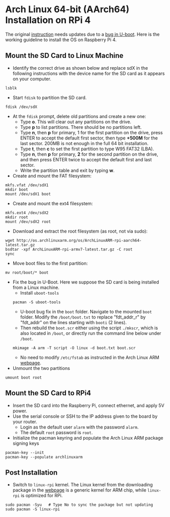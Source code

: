 # Arch Linux 64-bit (AArch64) Installation on RPi 4 
The original [instruction](https://archlinuxarm.org/platforms/armv8/broadcom/raspberry-pi-4) needs updates due to a [bug in U-boot](https://archlinuxarm.org/forum/viewtopic.php?t=16463). Here is the working guideline to install the OS on Raspberry Pi 4.

## Mount the SD Card to Linux Machine
- Identify the correct drive as shown below and replace sdX in the following instructions with the device name for the SD card as it appears on your computer.
```
lsblk
```
- Start `fdisk` to partition the SD card.
```
fdisk /dev/sdX
```
- At the `fdisk` prompt, delete old partitions and create a new one:
     - Type **o**. This will clear out any partitions on the drive.
     - Type **p** to list partitions. There should be no partitions left.
     - Type **n**, then **p** for primary, 1 for the first partition on the drive, press ENTER to accept the default first sector, then type **+500M** for the last sector. 200MB is not enough in the full 64 bit installation.
     - Type **t**, then **c** to set the first partition to type W95 FAT32 (LBA).
     - Type **n**, then **p** for primary, **2** for the second partition on the drive, and then press ENTER twice to accept the default first and last sector.
     - Write the partition table and exit by typing **w**.
- Create and mount the FAT filesystem:
```
mkfs.vfat /dev/sdX1
mkdir boot
mount /dev/sdX1 boot
```
- Create and mount the ext4 filesystem:
```
mkfs.ext4 /dev/sdX2
mkdir root
mount /dev/sdX2 root
```
- Download and extract the root filesystem (as root, not via sudo):
```
wget http://os.archlinuxarm.org/os/ArchLinuxARM-rpi-aarch64-latest.tar.gz
bsdtar -xpf ArchLinuxARM-rpi-armv7-latest.tar.gz -C root
sync
```
- Move boot files to the first partition:
```
mv root/boot/* boot
```
- Fix the bug in U-Boot. Here we suppose the SD card is being installed from a Linux machine.
    - Install `uboot-tools`
    ```
    pacman -S uboot-tools
    ```
    - U-boot bug fix in the `boot` folder. Navigate to the mounted `boot` folder. Modify the `/boot/boot.txt` to replace "fdt_addr_r" by "fdt_addr" on the lines starting with `booti` (2 lines). 
    - Then rebuild the `boot.scr` either using the script `./mkscr`, which is also located in `/boot`, or directly run the command line below under `/boot`.
    ```
    mkimage -A arm -T script -O linux -d boot.txt boot.scr
    ```
    - No need to modify `/etc/fstab` as instructed in the Arch Linux ARM [webpage](https://archlinuxarm.org/platforms/armv8/broadcom/raspberry-pi-4).
- Unmount the two partitions
```
umount boot root
```
## Mount the SD Card to RPi4
- Insert the SD card into the Raspberry Pi, connect ethernet, and apply 5V power.
- Use the serial console or SSH to the IP address given to the board by your router.
    - Login as the default user `alarm` with the password `alarm`.
    - The default `root` password is `root`.
- Initialize the pacman keyring and populate the Arch Linux ARM package signing keys
```
pacman-key --init
pacman-key --populate archlinuxarm
```
## Post Installation
- Switch to `linux-rpi` kernel. The Linux kernel from the downloading package in the [webpage](https://archlinuxarm.org/platforms/armv8/broadcom/raspberry-pi-4) is a generic kernel for ARM chip, while `linux-rpi` is optimized for RPi.
```
sudo pacman -Syu   # Type No to sync the package but not updating
sudo pacman -S linux-rpi
```
